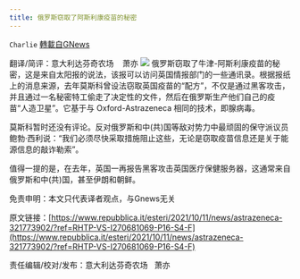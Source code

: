 ```yaml
---
title: 俄罗斯窃取了阿斯利康疫苗的秘密
---
```

`Charlie` [轉載自GNews](https://gnews.org/zh-hans/1587722/)

翻译/简评：意大利达芬奇农场    萧亦
![](https://assets.gnews.org/wp-content/uploads/2021/10/10111-1.jpg)
俄罗斯窃取了牛津-阿斯利康疫苗的秘密，这是来自太阳报的说法，该报可以访问英国情报部门的一些通讯录。根据报纸上的消息来源，去年莫斯科曾设法窃取英国疫苗的“配方”，不仅是通过黑客攻击，并且通过一名秘密特工偷走了决定性的文件，然后在俄罗斯生产他们自己的疫苗“人造卫星”。它基于与 Oxford-Astrazeneca 相同的技术，即腺病毒。

莫斯科暂时还没有评论。反对俄罗斯和中(共)国等敌对势力中最顽固的保守派议员鲍勃·西利说：“我们必须尽快采取措施阻止这些，无论是窃取疫苗信息还是关于能源信息的敲诈勒索”。

值得一提的是，在去年，英国一再报告黑客攻击英国医疗保健服务器，这通常来自俄罗斯和中(共)国，甚至伊朗和朝鲜。

免责申明：本文只代表译者观点，与Gnews无关

原文链接：[https://www.repubblica.it/esteri/2021/10/11/news/astrazeneca-321773902/?ref=RHTP-VS-I270681069-P16-S4-F](https://www.repubblica.it/esteri/2021/10/11/news/astrazeneca-321773902/?ref=RHTP-VS-I270681069-P16-S4-F)

责任编辑/校对/发布：意大利达芬奇农场   萧亦
